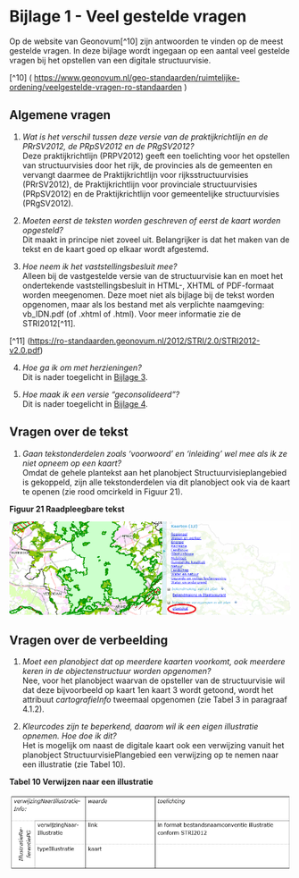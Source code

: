 # Bijlage 1 - Veel gestelde vragen

Op de website van Geonovum[^10] zijn antwoorden te vinden op de meest gestelde
vragen. In deze bijlage wordt ingegaan op een aantal veel gestelde vragen bij
het opstellen van een digitale structuurvisie.

[^10] ( https://www.geonovum.nl/geo-standaarden/ruimtelijke-ordening/veelgestelde-vragen-ro-standaarden )

## Algemene vragen

1.  *Wat is het verschil tussen deze versie van de praktijkrichtlijn en de
    PRrSV2012, de PRpSV2012 en de PRgSV2012?*  
    Deze praktijkrichtlijn (PRPV2012) geeft een toelichting voor het opstellen
    van structuurvisies door het rijk, de provincies als de gemeenten en
    vervangt daarmee de Praktijkrichtlijn voor rijksstructuurvisies (PRrSV2012),
    de Praktijkrichtlijn voor provinciale structuurvisies (PRpSV2012) en de
    Praktijkrichtlijn voor gemeentelijke structuurvisies (PRgSV2012).

2.  *Moeten eerst de teksten worden geschreven of eerst de kaart worden
    opgesteld?*  
    Dit maakt in principe niet zoveel uit. Belangrijker is dat het maken van de
    tekst en de kaart goed op elkaar wordt afgestemd.

3.  *Hoe neem ik het vaststellingsbesluit mee?*  
     Alleen bij de vastgestelde versie van de structuurvisie kan en moet het
     ondertekende vaststellingsbesluit in HTML-, XHTML of PDF-formaat worden
     meegenomen. Deze moet niet als bijlage bij de tekst worden opgenomen, maar
     als los bestand met als verplichte naamgeving:  
     vb_IDN.pdf (of .xhtml of .html). Voor meer informatie zie de STRI2012[^11].

[^11] (https://ro-standaarden.geonovum.nl/2012/STRI/2.0/STRI2012-v2.0.pdf)

4.  *Hoe ga ik om met herzieningen?*  
Dit is nader toegelicht in [Bijlage 3](#B03).

5.  *Hoe maak ik een versie “geconsolideerd”?*  
Dit is nader toegelicht in [Bijlage 4](#B04).

## Vragen over de tekst

1.  *Gaan tekstonderdelen zoals ‘voorwoord’ en ‘inleiding’ wel mee als ik ze
    niet opneem op een kaart?*  
    Omdat de gehele plantekst aan het planobject Structuurvisieplangebied is
    gekoppeld, zijn alle tekstonderdelen via dit planobject ook via de kaart te
    openen (zie rood omcirkeld in Figuur 21).

**Figuur 21 Raadpleegbare tekst**

![](media/df35b6089addf998d881526f1ce99397.png)

## Vragen over de verbeelding

1.  *Moet een planobject dat op meerdere kaarten voorkomt, ook meerdere keren in
    de objectenstructuur worden opgenomen?*  
Nee, voor het planobject waarvan de opsteller van de structuurvisie wil dat
deze bijvoorbeeld op kaart 1en kaart 3 wordt getoond, wordt het attribuut *cartografieInfo* tweemaal opgenomen (zie Tabel 3 in paragraaf 4.1.2).

2.  *Kleurcodes zijn te beperkend, daarom wil ik een eigen illustratie opnemen.
    Hoe doe ik dit?*  
    Het is mogelijk om naast de digitale kaart ook een verwijzing vanuit het
    planobject StructuurvisiePlangebied een verwijzing op te nemen naar een
    illustratie (zie Tabel 10).

**Tabel 10 Verwijzen naar een illustratie**

![](media/683fa9eb1ff613274f08d8f5e02ed1a5.png)


